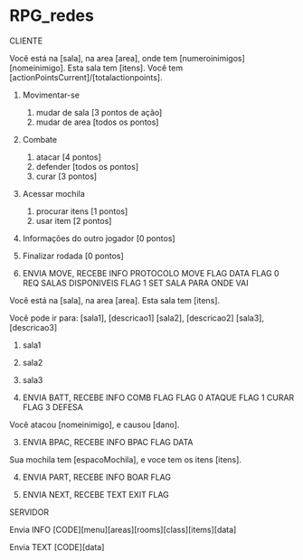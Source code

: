# RPG_redes

CLIENTE

Você está na [sala], na area [area], onde tem [numeroinimigos] [nomeinimigo].
Esta sala tem [itens].
Você tem [actionPointsCurrent]/[totalactionpoints].

1. Movimentar-se
   1. mudar de sala [3 pontos de ação]
   2. mudar de area [todos os pontos]
2. Combate
   1. atacar [4 pontos]
   2. defender [todos os pontos]
   3. curar [3 pontos]
3. Acessar mochila
   1. procurar itens [1 pontos]
   2. usar item [2 pontos]
4. Informações do outro jogador [0 pontos]
5. Finalizar rodada [0 pontos]

6. ENVIA MOVE, RECEBE INFO
   PROTOCOLO
   MOVE FLAG DATA
   FLAG 0 REQ SALAS DISPONIVEIS
   FLAG 1 SET SALA PARA ONDE VAI

Você está na [sala], na area [area].
Esta sala tem [itens].

Você pode ir para:
[sala1], [descricao1]
[sala2], [descricao2]
[sala3], [descricao3]

1. sala1
2. sala2
3. sala3

4. ENVIA BATT, RECEBE INFO
   COMB FLAG
   FLAG 0 ATAQUE
   FLAG 1 CURAR
   FLAG 3 DEFESA

Você atacou [nomeinimigo], e causou [dano].

3. ENVIA BPAC, RECEBE INFO
   BPAC FLAG DATA

Sua mochila tem [espacoMochila], e voce tem os itens [itens].

4. ENVIA PART, RECEBE INFO
   BOAR FLAG

5. ENVIA NEXT, RECEBE TEXT
   EXIT FLAG

SERVIDOR

Envia INFO
[CODE][menu][areas][rooms][class][items][data]

Envia TEXT 
[CODE][data]
